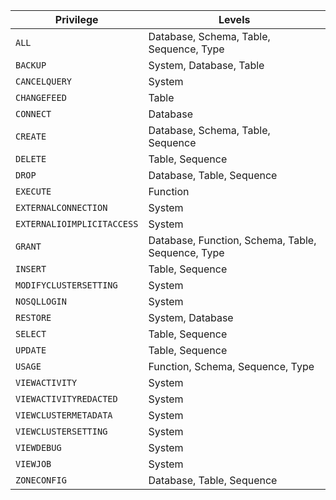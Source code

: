 Privilege | Levels
----------|------------
`ALL` | Database, Schema, Table, Sequence, Type
`BACKUP` | System, Database, Table
`CANCELQUERY` | System
`CHANGEFEED` | Table
`CONNECT` | Database
`CREATE` | Database, Schema, Table, Sequence
`DELETE` | Table, Sequence
`DROP` | Database, Table, Sequence
`EXECUTE` | Function
`EXTERNALCONNECTION` | System
`EXTERNALIOIMPLICITACCESS` | System
`GRANT` | Database, Function, Schema, Table, Sequence, Type
`INSERT` | Table, Sequence
`MODIFYCLUSTERSETTING` | System
`NOSQLLOGIN` | System
`RESTORE` | System, Database
`SELECT` | Table, Sequence
`UPDATE` | Table, Sequence
`USAGE`  | Function, Schema, Sequence, Type
`VIEWACTIVITY` | System
`VIEWACTIVITYREDACTED` | System
`VIEWCLUSTERMETADATA` | System
`VIEWCLUSTERSETTING` | System
`VIEWDEBUG` | System
`VIEWJOB` | System
`ZONECONFIG` | Database, Table, Sequence